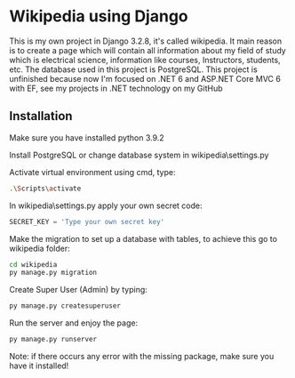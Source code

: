 # Wikipedia using Django

This is my own project in Django 3.2.8, it's called wikipedia. It main reason is to create a page which will contain all information about my field of study which is electrical science, information like courses, Instructors, students, etc. The database used in this project is PostgreSQL. This project is unfinished because now I'm focused on .NET 6 and ASP.NET Core MVC 6 with EF, see my projects in .NET technology on my GitHub

## Installation

Make sure you have installed python 3.9.2

Install PostgreSQL or change database system in wikipedia\settings.py

Activate virtual environment using cmd, type:

```bash
.\Scripts\activate
```
In wikipedia\settings.py apply your own secret code:
```python
SECRET_KEY = 'Type your own secret key'
```
Make the migration to set up a database with tables, to achieve this go to wikipedia folder:
```bash
cd wikipedia
py manage.py migration
```
Create Super User (Admin) by typing:
```bash
py manage.py createsuperuser
```
Run the server and enjoy the page:
```bash
py manage.py runserver
```

Note: if there occurs any error with the missing package, make sure you have it installed!
